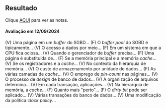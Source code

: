 ## Resultado

Clique [AQUI](../media/sgbd-2024-2-bcc-resumo.pdf) para ver as notas.

#### Avaliação em 12/09/2024

(V) Uma página em um _buffer_ do SGBD... (F) O _buffer pool_ do SGBD é tipicamente... (V) O acesso a dados por meio... (F) Em um sistema em que a CPU fica ociosa... (V) Quando o gerenciador de _buffer_ precisa... (F) Uma página é substituída de... (F) Se a memória principal e a memória _cache_... (V) Se os registradores e a _cache_... (V) No contexto da hierarquia de memória... (V) O custo de armazenamento por unidade de dados... (F) As várias camadas de _cache_... (V) O emprego de _pin-count_ nas páginas... (V) O processo de _design_ de banco de dados... (V) A organização de arquivos determina... (V) Em cada transação, aplicações... (V) Na hierarquia de memória, a _cache_... (F) Quanto mais "perto"... (F) O _dirty bit_ pode ser aplicado... (V) Várias transações do banco de dados... (V) Uma modificação da política _clock policy_... 
